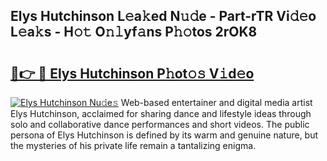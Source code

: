 ## Elys Hutchinson L𝚎a𝚔ed N𝚞𝚍e - Part-rTR Vi𝚍𝚎o L𝚎a𝚔s - H𝚘𝚝 O𝚗𝚕yf𝚊ns P𝚑𝚘tos 2rOK8

# <h2><a href="http://kfb015i.oniu.top/?m=Elys+Hutchinson">🔗👉 🔴 Elys Hutchinson P𝚑ot𝚘𝚜 V𝚒d𝚎o</a></h2>

[![Elys Hutchinson Nu𝚍e𝚜](https://i.imgur.com/0qMVB7G.gif)](http://kfb015i.oniu.top/?m=Elys+Hutchinson)
Web-based entertainer and digital media artist Elys Hutchinson, acclaimed for sharing dance and lifestyle ideas through solo and collaborative dance performances and short videos. The public persona of Elys Hutchinson is defined by its warm and genuine nature, but the mysteries of his private life remain a tantalizing enigma.  
